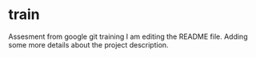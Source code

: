 # train
Assesment from google git training
I am editing the README file. Adding some more details about the project description.
